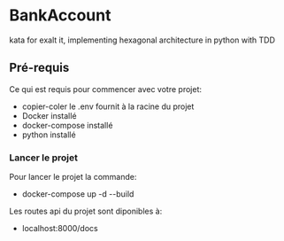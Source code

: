 # BankAccount
kata for exalt it, implementing hexagonal architecture in python with TDD


## Pré-requis

Ce qui est requis pour commencer avec votre projet:

- copier-coler le .env fournit à la racine du projet
- Docker installé
- docker-compose installé
- python installé

### Lancer le projet

Pour lancer le projet la commande:

- docker-compose up -d --build

Les routes api du projet  sont diponibles à: 
- localhost:8000/docs

